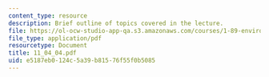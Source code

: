 ```yaml
---
content_type: resource
description: Brief outline of topics covered in the lecture.
file: https://ol-ocw-studio-app-qa.s3.amazonaws.com/courses/1-89-environmental-microbiology-fall-2004/e5187eb0124c5a39b81576f55f0b5085_11_04_04.pdf
file_type: application/pdf
resourcetype: Document
title: 11_04_04.pdf
uid: e5187eb0-124c-5a39-b815-76f55f0b5085
---
```

